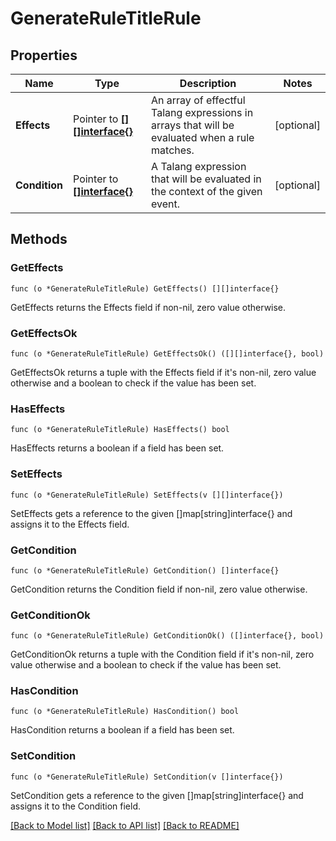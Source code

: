 # GenerateRuleTitleRule

## Properties

Name | Type | Description | Notes
------------ | ------------- | ------------- | -------------
**Effects** | Pointer to [**[][]interface{}**]([][]interface{}.md) | An array of effectful Talang expressions in arrays that will be evaluated when a rule matches. | [optional] 
**Condition** | Pointer to [**[]interface{}**]([]interface{}.md) | A Talang expression that will be evaluated in the context of the given event. | [optional] 

## Methods

### GetEffects

`func (o *GenerateRuleTitleRule) GetEffects() [][]interface{}`

GetEffects returns the Effects field if non-nil, zero value otherwise.

### GetEffectsOk

`func (o *GenerateRuleTitleRule) GetEffectsOk() ([][]interface{}, bool)`

GetEffectsOk returns a tuple with the Effects field if it's non-nil, zero value otherwise
and a boolean to check if the value has been set.

### HasEffects

`func (o *GenerateRuleTitleRule) HasEffects() bool`

HasEffects returns a boolean if a field has been set.

### SetEffects

`func (o *GenerateRuleTitleRule) SetEffects(v [][]interface{})`

SetEffects gets a reference to the given []map[string]interface{} and assigns it to the Effects field.

### GetCondition

`func (o *GenerateRuleTitleRule) GetCondition() []interface{}`

GetCondition returns the Condition field if non-nil, zero value otherwise.

### GetConditionOk

`func (o *GenerateRuleTitleRule) GetConditionOk() ([]interface{}, bool)`

GetConditionOk returns a tuple with the Condition field if it's non-nil, zero value otherwise
and a boolean to check if the value has been set.

### HasCondition

`func (o *GenerateRuleTitleRule) HasCondition() bool`

HasCondition returns a boolean if a field has been set.

### SetCondition

`func (o *GenerateRuleTitleRule) SetCondition(v []interface{})`

SetCondition gets a reference to the given []map[string]interface{} and assigns it to the Condition field.


[[Back to Model list]](../README.md#documentation-for-models) [[Back to API list]](../README.md#documentation-for-api-endpoints) [[Back to README]](../README.md)


